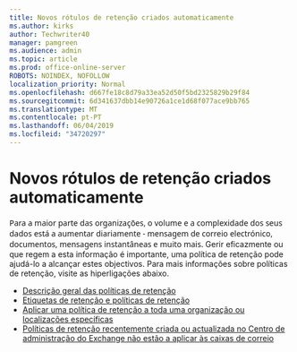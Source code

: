```yaml
---
title: Novos rótulos de retenção criados automaticamente
ms.author: kirks
author: Techwriter40
manager: pamgreen
ms.audience: admin
ms.topic: article
ms.prod: office-online-server
ROBOTS: NOINDEX, NOFOLLOW
localization_priority: Normal
ms.openlocfilehash: d667fe18c8d79a33ea52d50f5bd2325829b29f84
ms.sourcegitcommit: 6d341637dbb14e90726a1ce1d68f077ace9bb765
ms.translationtype: MT
ms.contentlocale: pt-PT
ms.lasthandoff: 06/04/2019
ms.locfileid: "34720297"
---
```

# <a name="new-retention-labels-created-automatically"></a>Novos rótulos de retenção criados automaticamente

<p><span style="font-family: 'Segoe UI',sans-serif;">Para a maior parte das organizações, o volume e a complexidade dos seus dados está a aumentar diariamente - mensagem de correio electrónico, documentos, mensagens instantâneas e muito mais.</span> Gerir eficazmente ou que regem a esta informação é importante, uma política de retenção pode ajudá-lo a alcançar estes objectivos. Para mais informações sobre políticas de retenção, visite as hiperligações abaixo.</p> <ul> <li><a href="https://docs.microsoft.com/en-us/office365/securitycompliance/retention-policies">Descrição geral das políticas de retenção</a></li> <li><a href="https://docs.microsoft.com/en-us/exchange/security-and-compliance/messaging-records-management/retention-tags-and-policies">Etiquetas de retenção e políticas de retenção</a></li> <li><a href="https://docs.microsoft.com/en-us/office365/securitycompliance/retention-policies#applying-a-retention-policy-to-an-entire-organization-or-specific-locations">Aplicar uma política de retenção a toda uma organização ou localizações específicas</a></li> <li><a href="https://docs.microsoft.com/en-us/alchemyinsights/retention-policies-in-exchange-admin-center-not-working">Políticas de retenção recentemente criada ou actualizada no Centro de administração do Exchange não estão a aplicar às caixas de correio</a></li> </ul>

